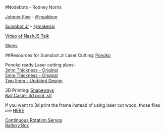 #Nodebots - Rodney Norris

[Johnny-Five](https://github.com/rwaldron/johnny-five) - [@rwaldron](https://twitter.com/rwaldron)

[Sumobot Jr](https://github.com/makenai/sumobot-jr) - [@makenai](http://twitter.com/makenai)

[Video of NashJS Talk](https://www.youtube.com/watch?v=ufl_uWq1m9U)

[Slides](https://github.com/TattdCodeMonkey/nodebots_talk/blob/CoderFaire2014/NodeBots.pdf?raw=true)

##Resources for Sumobot Jr
Laser Cutting: [Ponoko](https://www.ponoko.com/)

Ponoko ready Laser cutting plans-<br>
    [3mm Thickness - Original](https://github.com/makenai/sumobot-jr/blob/master/cutting_plans/sumbotjr-3mm_ponoko.eps)<br>
    [5mm Thickness - Original](https://github.com/makenai/sumobot-jr/blob/master/cutting_plans/sumbotjr-5mm_ponoko.eps)<br>
    [Two 5mm - Updated Design](https://github.com/makenai/sumobot-jr/blob/master/cutting_plans/sumbotjr-5mm_double_ponoko_updated.eps)<br>

3D Printing: [Shapeways](http://www.shapeways.com/)<br>
    [Ball Caster 3d print .stl](https://github.com/makenai/sumobot-jr/blob/master/3d_print/BallCaster.stl)

If you want to 3d print the frame instead of using laser cut wood, those files are [HERE](https://github.com/makenai/sumobot-jr/tree/master/3d_print/sumobot)

[Continuous Rotation Servos](http://www.pololu.com/product/536)<br>
[Battery Box](http://www.pololu.com/product/1153)
